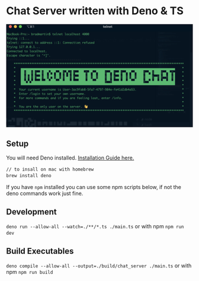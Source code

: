 # Chat Server written with Deno & TS

![Deno Chat](./assets/images/deno-chat-one.png)

## Setup

You will need Deno installed. [Installation Guide here.](https://deno.land/#installation)

```bash
// to insall on mac with homebrew
brew install deno
```

If you have `npm` installed you can use some npm scripts below, if not the deno commands work just fine.

## Development

`deno run --allow-all --watch=./**/*.ts ./main.ts`
or with npm
`npm run dev`

## Build Executables

`deno compile --allow-all --output=./build/chat_server ./main.ts`
or with npm
`npm run build`
